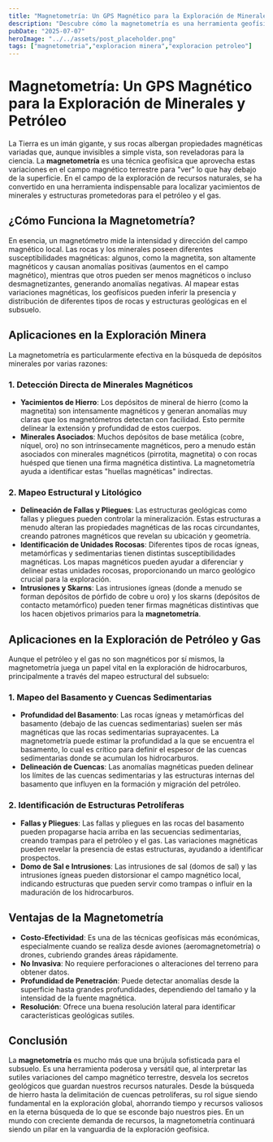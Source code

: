 ```yaml
---
title: "Magnetometría: Un GPS Magnético para la Exploración de Minerales y Petróleo"
description: "Descubre cómo la magnetometría es una herramienta geofísica clave para la exploración de minerales magnéticos, el mapeo de estructuras geológicas y la identificación de trampas de petróleo y gas, optimizando la búsqueda de recursos naturales."
pubDate: "2025-07-07"
heroImage: "../../assets/post_placeholder.png"
tags: ["magnetometria","exploracion minera","exploracion petroleo"]
---
```



# Magnetometría: Un GPS Magnético para la Exploración de Minerales y Petróleo

La Tierra es un imán gigante, y sus rocas albergan propiedades magnéticas variadas que, aunque invisibles a simple vista, son reveladoras para la ciencia. La **magnetometría** es una técnica geofísica que aprovecha estas variaciones en el campo magnético terrestre para "ver" lo que hay debajo de la superficie. En el campo de la exploración de recursos naturales, se ha convertido en una herramienta indispensable para localizar yacimientos de minerales y estructuras prometedoras para el petróleo y el gas.

## ¿Cómo Funciona la Magnetometría?

En esencia, un magnetómetro mide la intensidad y dirección del campo magnético local. Las rocas y los minerales poseen diferentes susceptibilidades magnéticas: algunos, como la magnetita, son altamente magnéticos y causan anomalías positivas (aumentos en el campo magnético), mientras que otros pueden ser menos magnéticos o incluso desmagnetizantes, generando anomalías negativas. Al mapear estas variaciones magnéticas, los geofísicos pueden inferir la presencia y distribución de diferentes tipos de rocas y estructuras geológicas en el subsuelo.

## Aplicaciones en la Exploración Minera

La magnetometría es particularmente efectiva en la búsqueda de depósitos minerales por varias razones:

### 1. Detección Directa de Minerales Magnéticos

*   **Yacimientos de Hierro**: Los depósitos de mineral de hierro (como la magnetita) son intensamente magnéticos y generan anomalías muy claras que los magnetómetros detectan con facilidad. Esto permite delinear la extensión y profundidad de estos cuerpos.
*   **Minerales Asociados**: Muchos depósitos de base metálica (cobre, níquel, oro) no son intrínsecamente magnéticos, pero a menudo están asociados con minerales magnéticos (pirrotita, magnetita) o con rocas huésped que tienen una firma magnética distintiva. La magnetometría ayuda a identificar estas "huellas magnéticas" indirectas.

### 2. Mapeo Estructural y Litológico

*   **Delineación de Fallas y Pliegues**: Las estructuras geológicas como fallas y pliegues pueden controlar la mineralización. Estas estructuras a menudo alteran las propiedades magnéticas de las rocas circundantes, creando patrones magnéticos que revelan su ubicación y geometría.
*   **Identificación de Unidades Rocosas**: Diferentes tipos de rocas ígneas, metamórficas y sedimentarias tienen distintas susceptibilidades magnéticas. Los mapas magnéticos pueden ayudar a diferenciar y delinear estas unidades rocosas, proporcionando un marco geológico crucial para la exploración.
*   **Intrusiones y Skarns**: Las intrusiones ígneas (donde a menudo se forman depósitos de pórfido de cobre u oro) y los skarns (depósitos de contacto metamórfico) pueden tener firmas magnéticas distintivas que los hacen objetivos primarios para la **magnetometría**.

## Aplicaciones en la Exploración de Petróleo y Gas

Aunque el petróleo y el gas no son magnéticos por sí mismos, la magnetometría juega un papel vital en la exploración de hidrocarburos, principalmente a través del mapeo estructural del subsuelo:

### 1. Mapeo del Basamento y Cuencas Sedimentarias

*   **Profundidad del Basamento**: Las rocas ígneas y metamórficas del basamento (debajo de las cuencas sedimentarias) suelen ser más magnéticas que las rocas sedimentarias suprayacentes. La magnetometría puede estimar la profundidad a la que se encuentra el basamento, lo cual es crítico para definir el espesor de las cuencas sedimentarias donde se acumulan los hidrocarburos.
*   **Delineación de Cuencas**: Las anomalías magnéticas pueden delinear los límites de las cuencas sedimentarias y las estructuras internas del basamento que influyen en la formación y migración del petróleo.

### 2. Identificación de Estructuras Petrolíferas

*   **Fallas y Pliegues**: Las fallas y pliegues en las rocas del basamento pueden propagarse hacia arriba en las secuencias sedimentarias, creando trampas para el petróleo y el gas. Las variaciones magnéticas pueden revelar la presencia de estas estructuras, ayudando a identificar prospectos.
*   **Domo de Sal e Intrusiones**: Las intrusiones de sal (domos de sal) y las intrusiones ígneas pueden distorsionar el campo magnético local, indicando estructuras que pueden servir como trampas o influir en la maduración de los hidrocarburos.

## Ventajas de la Magnetometría

*   **Costo-Efectividad**: Es una de las técnicas geofísicas más económicas, especialmente cuando se realiza desde aviones (aeromagnetometría) o drones, cubriendo grandes áreas rápidamente.
*   **No Invasiva**: No requiere perforaciones o alteraciones del terreno para obtener datos.
*   **Profundidad de Penetración**: Puede detectar anomalías desde la superficie hasta grandes profundidades, dependiendo del tamaño y la intensidad de la fuente magnética.
*   **Resolución**: Ofrece una buena resolución lateral para identificar características geológicas sutiles.

## Conclusión

La **magnetometría** es mucho más que una brújula sofisticada para el subsuelo. Es una herramienta poderosa y versátil que, al interpretar las sutiles variaciones del campo magnético terrestre, desvela los secretos geológicos que guardan nuestros recursos naturales. Desde la búsqueda de hierro hasta la delimitación de cuencas petrolíferas, su rol sigue siendo fundamental en la exploración global, ahorrando tiempo y recursos valiosos en la eterna búsqueda de lo que se esconde bajo nuestros pies. En un mundo con creciente demanda de recursos, la magnetometría continuará siendo un pilar en la vanguardia de la exploración geofísica.

